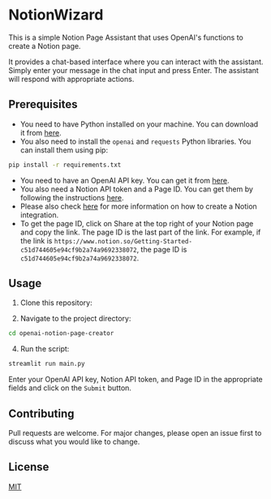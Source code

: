 # NotionWizard

This is a simple Notion Page Assistant that uses OpenAI's functions to create a Notion page. 

It  provides a chat-based interface where you can interact with the assistant. Simply enter your message in the chat input and press Enter. The assistant will respond with appropriate actions.

## Prerequisites

- You need to have Python installed on your machine. You can download it from [here](https://www.python.org/downloads/).
- You also need to install the `openai` and `requests` Python libraries. You can install them using pip:

```bash
pip install -r requirements.txt
```

- You need to have an OpenAI API key. You can get it from [here](https://beta.openai.com/signup/).
- You also need a Notion API token and a Page ID. You can get them by following the instructions [here](https://developers.notion.com/docs).
- Please also check [here](https://developers.notion.com/docs/create-a-notion-integration) for more information on how to create a Notion integration.
- To get the page ID, click on Share  at the top right of your Notion page and copy the link. The page ID is the last part of the link. For example, if the link is `https://www.notion.so/Getting-Started-c51d744605e94cf9b2a74a9692338072`, the page ID is `c51d744605e94cf9b2a74a9692338072`.


## Usage

1. Clone this repository:

2. Navigate to the project directory:

```bash
cd openai-notion-page-creator
```

4. Run the script:

```bash
streamlit run main.py
```
Enter your OpenAI API key, Notion API token, and Page ID in the appropriate fields and click on the `Submit` button.

## Contributing

Pull requests are welcome. For major changes, please open an issue first to discuss what you would like to change.

## License

[MIT](https://choosealicense.com/licenses/mit/)

